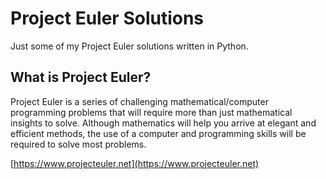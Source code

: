 # Project Euler Solutions
Just some of my Project Euler solutions written in Python.

## What is Project Euler?
Project Euler is a series of challenging mathematical/computer programming problems that will require more than just mathematical insights to solve. Although mathematics will help you arrive at elegant and efficient methods, the use of a computer and programming skills will be required to solve most problems.

[https://www.projecteuler.net](https://www.projecteuler.net)

